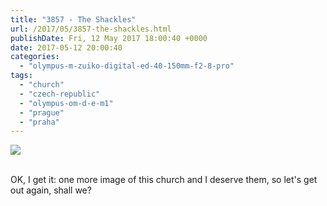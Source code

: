 ```yaml
---
title: "3857 - The Shackles"
url: /2017/05/3857-the-shackles.html
publishDate: Fri, 12 May 2017 18:00:40 +0000
date: 2017-05-12 20:00:40
categories: 
  - "olympus-m-zuiko-digital-ed-40-150mm-f2-8-pro"
tags: 
  - "church"
  - "czech-republic"
  - "olympus-om-d-e-m1"
  - "prague"
  - "praha"
---
```

<div class="container">
<div class="center"><a target="_blank" href="https://d25zfm9zpd7gm5.cloudfront.net/1200x1200/2016/20161024_115354_lr.jpg"><img class="webfeedsFeaturedVisual" src="https://d25zfm9zpd7gm5.cloudfront.net/0600x0600/2016/20161024_115354_lr.jpg" /></a></div>
</div>
<br />

OK, I get it: one more image of this church and I deserve them, so let's get out again, shall we?

